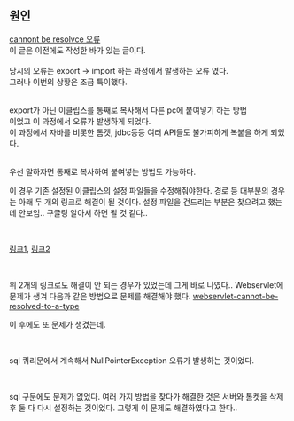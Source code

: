 ## 원인

[cannont be resolvce 오류](https://github.com/Kalph/Server/blob/master/%EA%B7%B8%EC%99%B8/4.%20cannot%20be%20resolved%20to%20a%20type%20Error.md)
<br>
이 글은 이전에도 작성한 바가 있는 글이다.
<br><br>
당시의 오류는 export -> import 하는 과정에서 발생하는 오류 였다.
<br>
그러나 이번의 상황은 조금 특이했다.

<br>export가 아닌 이클립스를 통째로 복사해서 다른 pc에 붙여넣기 하는 방법<br>이었고 이 과정에서 오류가 발생하게 되었다.<br>
이 과정에서 자바를 비롯한 톰켓, jdbc등등 여러 API들도 불가피하게 복붙을 하게 되었다.<br><br>

우선 말하자면 통째로 복사하여 붙여넣는 방법도 가능하다.

이 경우 기존 설정된 이클립스의 설정 파일들을 수정해줘야한다. 경로 등 대부분의 경우는 아래 두 개의 링크로 해결이 될 것이다. 
설정 파일을 건드리는 부분은 찾으려고 했는데 안보임.. 구글링 알아서 하면 될 것 같다..

<br>

[링크1](https://sudili.tistory.com/749), [링크2](https://m.blog.naver.com/PostView.nhn?blogId=omposs&logNo=220190680618&proxyReferer=https%3A%2F%2Fwww.google.com%2F)

<br>

위 2개의 링크로도 해결이 안 되는 경우가 있었는데 그게 바로 나였다..
Webservlet에 문제가 생겨 다음과 같은 방법으로 문제를 해결해야 했다. [webservlet-cannot-be-resolved-to-a-type](https://stackoverflow.com/questions/19447620/webservlet-cannot-be-resolved-to-a-type)

이 후에도 또 문제가 생겼는데. 

<br>

sql 쿼리문에서 계속해서 NullPointerException 오류가 발생하는 것이었다.

<br>

sql 구문에도 문제가 없었다. 여러 가지 방법을 찾다가 해결한 것은 서버와 톰켓을 삭제 후 둘 다 다시 설정하는 것이었다.
그렇게 이 문제도 해결하였다고 한다..
